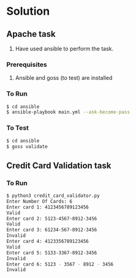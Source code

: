 # Solution

## Apache task

1. Have used ansible to perform the task.

### Prerequisites

1. Ansible and goss (to test) are installed

### To Run

```bash
$ cd ansible 
$ ansible-playbook main.yml --ask-become-pass
```

### To Test

```bash
$ cd ansible
$ goss validate
```

## Credit Card Validation task

### To Run

```bash
$ python3 credit_card_validator.py 
Enter Number Of Cards: 6
Enter card 1: 4123456789123456
Valid
Enter card 2: 5123-4567-8912-3456
Valid
Enter card 3: 61234-567-8912-3456
Invalid
Enter card 4: 4123356789123456
Valid
Enter card 5: 5133-3367-8912-3456
Invalid
Enter card 6: 5123 - 3567 - 8912 - 3456
Invalid
```
